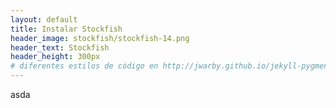```yaml
---
layout: default
title: Instalar Stockfish
header_image: stockfish/stockfish-14.png
header_text: Stockfish
header_height: 300px
# diferentes estilos de código en http://jwarby.github.io/jekyll-pygments-themes/languages/java.html
---
```

asda